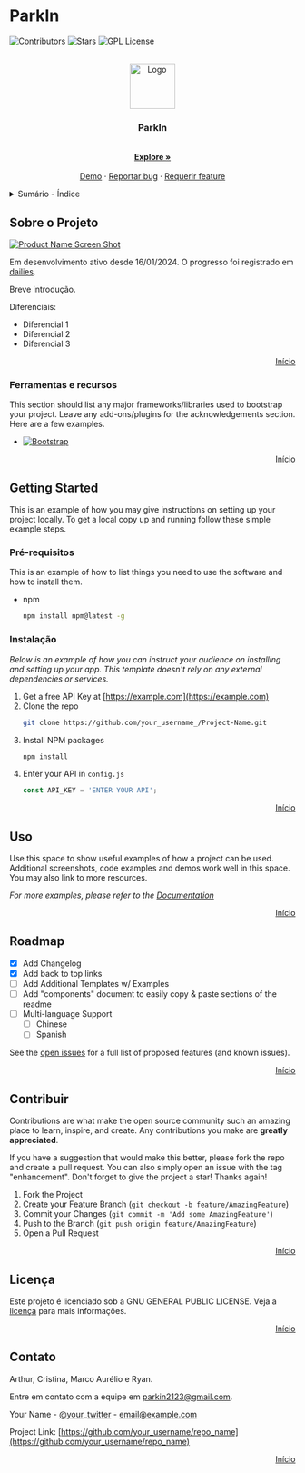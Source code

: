 # ParkIn


[![Contributors][contributors-shield]][contributors-url]
[![Stars][stars-shield]][stars-url]
[![GPL License][license-shield]][license-url]


<br />
<div align="center">
  <a href="https://github.com/othneildrew/Best-README-Template">
    <img src="images/logo.png" alt="Logo" width="80" height="80">
  </a>

  <h3 align="center">ParkIn</h3>

  <p align="center">
    <br />
    <a href="https://github.com/incrisvel/parkin.git"><strong>Explore »</strong></a>
    <br />
    <br />
    <a href="https://github.com/othneildrew/Best-README-Template">Demo</a>
    ·
    <a href="https://github.com/incrisvel/parkin/issues">Reportar bug</a>
    ·
    <a href="https://github.com/incrisvel/parkin/issues">Requerir feature</a>
  </p>
</div>

<details>
  <summary>Sumário - Índice</summary>
  <ol>
    <li>
      <a href="#about-the-project">About The Project</a>
      <ul>
        <li><a href="#built-with">Built With</a></li>
      </ul>
    </li>
    <li>
      <a href="#getting-started">Getting Started</a>
      <ul>
        <li><a href="#prerequisites">Prerequisites</a></li>
        <li><a href="#installation">Installation</a></li>
      </ul>
    </li>
    <li><a href="#usage">Usage</a></li>
    <li><a href="#roadmap">Roadmap</a></li>
    <li><a href="#contributing">Contributing</a></li>
    <li><a href="#license">License</a></li>
    <li><a href="#contact">Contact</a></li>
    <li><a href="#acknowledgments">Acknowledgments</a></li>
  </ol>
</details>



## Sobre o Projeto

[![Product Name Screen Shot][product-screenshot]](https://example.com)

Em desenvolvimento ativo desde 16/01/2024. O progresso foi registrado em [dailies](DAILIES.md).

Breve introdução.

Diferenciais:
* Diferencial 1
* Diferencial 2
* Diferencial 3


<p align="right"><a href="#readme-top">Início</a></p>



### Ferramentas e recursos

This section should list any major frameworks/libraries used to bootstrap your project. Leave any add-ons/plugins for the acknowledgements section. Here are a few examples.

* [![Bootstrap][Bootstrap.com]][Bootstrap-url]

<p align="right"><a href="#readme-top">Início</a></p>



## Getting Started

This is an example of how you may give instructions on setting up your project locally.
To get a local copy up and running follow these simple example steps.

### Pré-requisitos

This is an example of how to list things you need to use the software and how to install them.
* npm
  ```sh
  npm install npm@latest -g
  ```

### Instalação

_Below is an example of how you can instruct your audience on installing and setting up your app. This template doesn't rely on any external dependencies or services._

1. Get a free API Key at [https://example.com](https://example.com)
2. Clone the repo
   ```sh
   git clone https://github.com/your_username_/Project-Name.git
   ```
3. Install NPM packages
   ```sh
   npm install
   ```
4. Enter your API in `config.js`
   ```js
   const API_KEY = 'ENTER YOUR API';
   ```

<p align="right"><a href="#readme-top">Início</a></p>



## Uso

Use this space to show useful examples of how a project can be used. Additional screenshots, code examples and demos work well in this space. You may also link to more resources.

_For more examples, please refer to the [Documentation](https://example.com)_

<p align="right"><a href="#readme-top">Início</a></p>



## Roadmap

- [x] Add Changelog
- [x] Add back to top links
- [ ] Add Additional Templates w/ Examples
- [ ] Add "components" document to easily copy & paste sections of the readme
- [ ] Multi-language Support
    - [ ] Chinese
    - [ ] Spanish

See the [open issues](https://github.com/othneildrew/Best-README-Template/issues) for a full list of proposed features (and known issues).

<p align="right"><a href="#readme-top">Início</a></p>



## Contribuir

Contributions are what make the open source community such an amazing place to learn, inspire, and create. Any contributions you make are **greatly appreciated**.

If you have a suggestion that would make this better, please fork the repo and create a pull request. You can also simply open an issue with the tag "enhancement".
Don't forget to give the project a star! Thanks again!

1. Fork the Project
2. Create your Feature Branch (`git checkout -b feature/AmazingFeature`)
3. Commit your Changes (`git commit -m 'Add some AmazingFeature'`)
4. Push to the Branch (`git push origin feature/AmazingFeature`)
5. Open a Pull Request

<p align="right"><a href="#readme-top">Início</a></p>



## Licença

Este projeto é licenciado sob a GNU GENERAL PUBLIC LICENSE. Veja a [licença](LICENSE) para mais informações.

<p align="right"><a href="#readme-top">Início</a></p>



## Contato

Arthur, Cristina, Marco Aurélio e Ryan. 

Entre em contato com a equipe em parkin2123@gmail.com.

Your Name - [@your_twitter](https://twitter.com/your_username) - email@example.com

Project Link: [https://github.com/your_username/repo_name](https://github.com/your_username/repo_name)

<p align="right"><a href="#readme-top">Início</a></p>


<!-- MARKDOWN LINKS & IMAGES -->
<!-- https://www.markdownguide.org/basic-syntax/#reference-style-links -->
[contributors-shield]: https://img.shields.io/github/contributors/incrisvel/parkin.svg?style=for-the-badge
[contributors-url]: https://github.com/incrisvel/parkin/graphs/contributors
[stars-shield]: https://img.shields.io/github/stars/incrisvel/parkin.svg?style=for-the-badge
[stars-url]: https://github.com/incrisvel/parkin/stargazers
[license-shield]: https://img.shields.io/badge/license-GPL-yellow?style=for-the-badge
[license-url]: https://github.com/incrisvel/parkin/tree/main?tab=GPL-3.0-1-ov-file#GPL-3.0-1-ov-file

[product-screenshot]: images/screenshot.png

[Bootstrap.com]: https://img.shields.io/badge/Bootstrap-563D7C?style=for-the-badge&logo=bootstrap&logoColor=white
[Bootstrap-url]: https://getbootstrap.com
